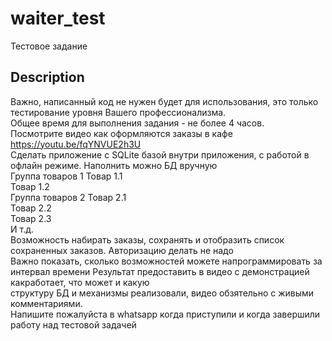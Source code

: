 # waiter_test

Тестовое задание  

## Description

Важно, написанный код не нужен будет для использования, это только тестирование уровня Вашего профессионализма.  
Общее время для выполнения задания - не более 4 часов.  
Посмотрите видео как оформляются заказы в кафе  
https://youtu.be/fqYNVUE2h3U  
Сделать приложение с SQLite базой внутри приложения, с работой в офлайн режиме. Наполнить можно БД вручную  
Группа товаров 1 Товар 1.1  
Товар 1.2  
Группа товаров 2 Товар 2.1  
Товар 2.2  
Товар 2.3  
И т.д.  
Возможность набирать заказы, сохранять и отобразить список сохраненных заказов. Авторизацию делать не надо  
Важно показать, сколько возможностей можете напрограммировать за интервал времени Результат предоставить в видео с демонстрацией какработает, что   может и какую  
структуру БД и механизмы реализовали, видео обзятельно с живыми комментариями.  
Напишите пожалуйста в whatsapp когда приступили и когда завершили работу над тестовой задачей  
 